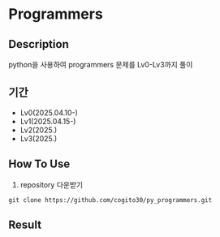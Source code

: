 # Programmers

## Description
python을 사용하여 programmers 문제를 Lv0-Lv3까지 풀이

## 기간
- Lv0(2025.04.10-)
- Lv1(2025.04.15-)
- Lv2(2025.)
- Lv3(2025.)


## How To Use
1) repository 다운받기
```
git clone https://github.com/cogito30/py_programmers.git
```

## Result
